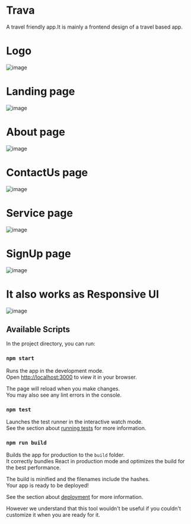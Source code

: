 # Trava
A travel friendly app.It is mainly a frontend design of a travel based app.
# Logo
![image](https://github.com/Nazira-Jesmin-Lina/Trava/blob/master/src/assets/logo.jpg)



# Landing page
![image](https://github.com/Nazira-Jesmin-Lina/Trava/blob/master/src/assets/homepage.png)
# About page
![image](https://github.com/Nazira-Jesmin-Lina/Trava/blob/master/src/assets/paboutpage.png)
# ContactUs page
![image](https://github.com/Nazira-Jesmin-Lina/Trava/blob/master/src/assets/contact.png)
# Service page
![image](https://github.com/Nazira-Jesmin-Lina/Trava/blob/master/src/assets/servicepage.png)
# SignUp page
![image](https://github.com/Nazira-Jesmin-Lina/Trava/blob/master/src/assets/signup.png)
# It also works as Responsive UI 
![image](https://github.com/Nazira-Jesmin-Lina/Trava/blob/master/src/assets/responsive.png)


## Available Scripts

In the project directory, you can run:

### `npm start`

Runs the app in the development mode.\
Open [http://localhost:3000](http://localhost:3000) to view it in your browser.

The page will reload when you make changes.\
You may also see any lint errors in the console.

### `npm test`

Launches the test runner in the interactive watch mode.\
See the section about [running tests](https://facebook.github.io/create-react-app/docs/running-tests) for more information.

### `npm run build`

Builds the app for production to the `build` folder.\
It correctly bundles React in production mode and optimizes the build for the best performance.

The build is minified and the filenames include the hashes.\
Your app is ready to be deployed!

See the section about [deployment](https://facebook.github.io/create-react-app/docs/deployment) for more information.

 However we understand that this tool wouldn't be useful if you couldn't customize it when you are ready for it.





